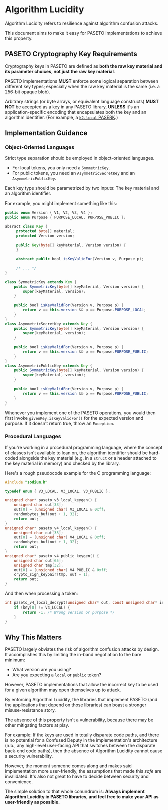 # Algorithm Lucidity

Algorithm Lucidity refers to resilience against algorithm confusion attacks.

This document aims to make it easy for PASETO implementations to achieve this property.

## PASETO Cryptography Key Requirements

Cryptography keys in PASETO are defined as **both the raw key material and its
parameter choices, not just the raw key material**.

PASETO implementations **MUST** enforce some logical separation between different key types;
especially when the raw key material is the same (i.e. a 256-bit opaque blob).

Arbitrary strings (or byte arrays, or equivalent language constructs) **MUST NOT**
be accepted as a key in any PASETO library, **UNLESS** it's an application-specific
encoding that encapsulates both the key and an algorithm identifier. (For example,
a [`k2.local` PASERK](https://github.com/paseto-standard/paserk/blob/master/types/local.md).)

## Implementation Guidance

### Object-Oriented Languages

Strict type separation should be employed in object-oriented languages.

* For local tokens, you only need a `SymmetricKey`.
* For public tokens, you need an `AsymmetricSecretKey` and an `AsymmetricPublicKey`.

Each key type should be parametrized by two inputs: The key material and an algorithm identifier.

For example, you might implement something like this:

```java
public enum Version { V1, V2, V3, V4 };
public enum Purpose { PURPOSE_LOCAL, PURPOSE_PUBLIC }; 

absract class Key {
     protected byte[] material;
     protected Version version;
     
     public Key(byte[] keyMaterial, Version version) {
     }
     
     abstract public bool isKeyValidFor(Version v, Purpose p);
     
     /* ... */
}

class SymmetricKey extends Key {
    public SymmetricKey(byte[] keyMaterial, Version version) {
        super(keyMaterial, version);
    }
    
    public bool isKeyValidFor(Version v, Purpose p) {
        return v == this.version && p == Purpose.PURPOSE_LOCAL;
    }
}
class AsymmetricSecretKey extends Key {
    public SymmetricKey(byte[] keyMaterial, Version version) {
        super(keyMaterial, version);
    }
    
    public bool isKeyValidFor(Version v, Purpose p) {
        return v == this.version && p == Purpose.PURPOSE_PUBLIC;
    }
}
class AsymmetricPublicKey extends Key {
    public SymmetricKey(byte[] keyMaterial, Version version) {
        super(keyMaterial, version);
    }
    
    public bool isKeyValidFor(Version v, Purpose p) {
        return v == this.version && p == Purpose.PURPOSE_PUBLIC;
    }
}
```

Whenever you implement one of the PASETO operations, you would then first invoke
`givenKey.isKeyValidFor()` for the expected version and purpose. If it doesn't
return true, throw an `Exception`.

### Procedural Languages

If you're working in a procedural programming language, where the concept of classes isn't
available to lean on, the algorithm identifier should be hard-coded alongside the key material
(e.g. in a `struct` or a header attached to the key material in memory) and checked by the 
library.

Here's a rough pseudocode example for the C programming language:

```c
#include "sodium.h"

typedef enum { V3_LOCAL, V3_LOCAL, V3_PUBLIC };

unsigned char* paseto_v3_local_keygen() {
    unsigned char out[33];
    out[0] = (unsigned char) V3_LOCAL & 0xff;
    randombytes_buf(out + 1, 32);
    return out;
}
unsigned char* paseto_v4_local_keygen() {
    unsigned char out[33];
    out[0] = (unsigned char) V4_LOCAL & 0xff;
    randombytes_buf(out + 1, 32);
    return out;
}
unsigned char* paseto_v4_public_keygen() {
    unsigned char out[65];
    unsigned char tmp[32];
    out[0] = (unsigned char) V4_PUBLIC & 0xff;
    crypto_sign_keypair(tmp, out + 1);
    return out;
}
```

And then when processing a token:

```c
int paseto_v4_local_decrypt(unsigned char* out, const unsigned char* in, const unsigned char* key) {
    if (key[0] != V4_LOCAL) {
        return -1; /* Wrong version or purpose */
    }
}  
```

## Why This Matters

PASETO largely obviates the risk of algorithm confusion attacks by design. It accomplishes
this by limiting the in-band negotiation to the bare minimum:

* What version are you using?
* Are you expecting a `local` or `public` token?

However, PASETO implementations that allow the incorrect key to be used for a given algorithm
may open themselves up to attack.

By enforcing Algorithm Lucidity, the libraries that implement PASETO (and the applications that
depend on those libraries) can boast a stronger misuse-resistance story.

The absence of this property isn't a vulnerability, because there may be other mitigating factors
at play. 

For example: If the keys are used in totally disparate code paths, and there is no potential for
a Confused Deputy in the implementation's architecture (n.b., any high-level user-facing API that 
switches between the disparate back-end code paths), then the absence of Algorithm Lucidity cannot
cause a security vulnerability.

However, the moment someone comes along and makes said implementation more user-friendly, the
assumptions that made this *safe* are invalidated. It's also not great to have to decide between
security and convenience.

The simple solution to that whole conundrum is: **Always implement Algorithm Lucidity in PASETO
libraries, and feel free to make your API as user-friendly as possible.**
